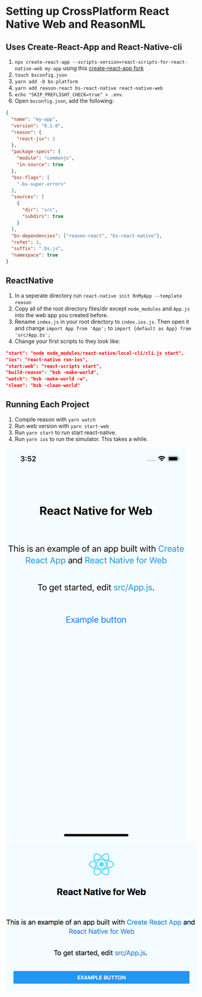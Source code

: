 # Setting up CrossPlatform React Native Web and ReasonML

## Uses Create-React-App and React-Native-cli

1. `npx create-react-app --scripts-version=react-scripts-for-react-native-web my-app` using this [create-react-app fork](https://github.com/amsb/create-react-app-for-react-native-web)
2. `touch bsconfig.json`
3. `yarn add -D bs-platform`
4. `yarn add reason-react bs-react-native react-native-web`
5. `echo "SKIP_PREFLIGHT_CHECK=true" > .env`.
6. Open `bsconfig.json`, add the following:

```json
{
  "name": "my-app",
  "version": "0.1.0",
  "reason": {
    "react-jsx": 2
  },
  "package-specs": {
    "module": "commonjs",
    "in-source": true
  },
  "bsc-flags": [
    "-bs-super-errors"
  ],
  "sources": [
    {
      "dir": "src",
      "subdirs": true
    }
  ],
  "bs-dependencies": ["reason-react", "bs-react-native"],
  "refmt": 3,
  "suffix": ".bs.js",
  "namespace": true
}
```

## ReactNative

1. In a seperate directory run `react-native init RnMyApp --template reason`
2. Copy all of the root directory files/dir except `node_modules` and `App.js` into the web app you created before.
3. Rename `index.js` in your root directory to `index.ios.js`. Then open it and change `import App from 'App';` to `import {default as App} from 'src/App.bs';`
4. Change your first scripts to they look like:

```json
"start": "node node_modules/react-native/local-cli/cli.js start",
"ios": "react-native run-ios",
"start:web": "react-scripts start",
"build-reason": "bsb -make-world",
"watch": "bsb -make-world -w",
"clean": "bsb -clean-world"
```

## Running Each Project

1. Compile reason with `yarn watch`
2. Run web version with `yarn start-web`
3. Run `yarn start` to run start react-native.
4. Run `yarn ios` to run the simulator. This takes a while.

![ios screenshot](images/rnweb-ios.png)
![browser screenshot](images/rnweb-browser.png)